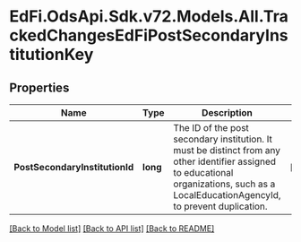# EdFi.OdsApi.Sdk.v72.Models.All.TrackedChangesEdFiPostSecondaryInstitutionKey

## Properties

Name | Type | Description | Notes
------------ | ------------- | ------------- | -------------
**PostSecondaryInstitutionId** | **long** | The ID of the post secondary institution. It must be distinct from any other identifier assigned to educational organizations, such as a LocalEducationAgencyId, to prevent duplication. | [optional] 

[[Back to Model list]](../README.md#documentation-for-models) [[Back to API list]](../README.md#documentation-for-api-endpoints) [[Back to README]](../README.md)

